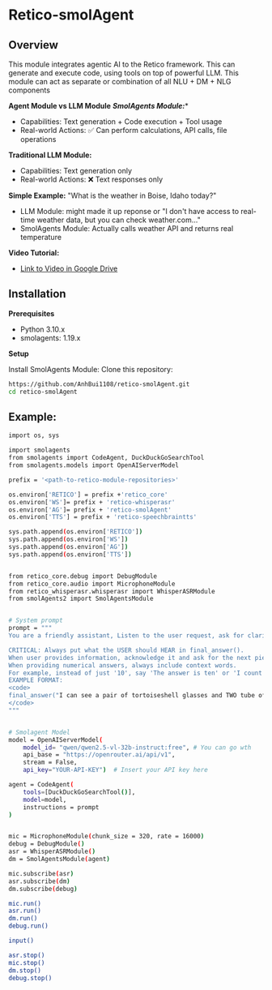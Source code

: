 # Retico-smolAgent

## Overview
This module integrates agentic AI to the Retico framework. This can generate and execute code, using tools on top of powerful LLM. This module can act as separate or combination of all NLU + DM + NLG components

**Agent Module vs LLM Module**
***SmolAgents Module:****

- Capabilities: Text generation + Code execution + Tool usage
- Real-world Actions: ✅ Can perform calculations, API calls, file operations

****Traditional LLM Module:****
- Capabilities: Text generation only
- Real-world Actions: ❌ Text responses only

****Simple Example:**** "What is the weather in Boise, Idaho today?"

- LLM Module: might made it up reponse or "I don't have access to real-time weather data, but you can check weather.com..."
- SmolAgents Module: Actually calls weather API and returns real temperature

****Video Tutorial:****

- [Link to Video in Google Drive](https://drive.google.com/file/d/1H0H4YC4aAQWitjczQPuIvLL5ng_JwTmL/view?usp=sharing)


## Installation
**Prerequisites**
- Python 3.10.x
- smolagents: 1.19.x


**Setup**

Install SmolAgents Module:
Clone this repository:
```bash
https://github.com/AnhBui1108/retico-smolAgent.git
cd retico-smolAgent
```

## Example:
```bash
import os, sys

import smolagents
from smolagents import CodeAgent, DuckDuckGoSearchTool
from smolagents.models import OpenAIServerModel

prefix = '<path-to-retico-module-repositories>'

os.environ['RETICO'] = prefix +'retico_core'
os.environ['WS']= prefix + 'retico-whisperasr'
os.environ['AG']= prefix + 'retico-smolAgent'
os.environ['TTS'] = prefix + 'retico-speechbraintts'

sys.path.append(os.environ['RETICO'])
sys.path.append(os.environ['WS'])
sys.path.append(os.environ['AG'])
sys.path.append(os.environ['TTS'])


from retico_core.debug import DebugModule
from retico_core.audio import MicrophoneModule
from retico_whisperasr.whisperasr import WhisperASRModule
from smolAgents2 import SmolAgentsModule


# System prompt
prompt = """
You are a friendly assistant, Listen to the user request, ask for clarification of you need more information

CRITICAL: Always put what the USER should HEAR in final_answer().
When user provides information, acknowledge it and ask for the next piece of information needed.
When providing numerical answers, always include context words. 
For example, instead of just '10', say 'The answer is ten' or 'I count ten items'.
EXAMPLE FORMAT:
<code>
final_answer("I can see a pair of tortoiseshell glasses and TWO tube of lip gloss on a wooden surface.")
</code>
"""


# Smolagent Model
model = OpenAIServerModel(
    model_id= "qwen/qwen2.5-vl-32b-instruct:free", # You can go wth 
    api_base = "https://openrouter.ai/api/v1",
    stream = False,
    api_key="YOUR-API-KEY")  # Insert your API key here

agent = CodeAgent(
    tools=[DuckDuckGoSearchTool()],
    model=model,
    instructions = prompt
)


mic = MicrophoneModule(chunk_size = 320, rate = 16000)
debug = DebugModule()
asr = WhisperASRModule()
dm = SmolAgentsModule(agent)

mic.subscribe(asr)
asr.subscribe(dm)
dm.subscribe(debug)

mic.run()
asr.run()
dm.run()
debug.run()

input()

asr.stop()
mic.stop()
dm.stop()
debug.stop()


